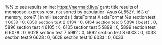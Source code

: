 %% to see results online: https://mermaid.live/
gantt
   	title results of mongoose-express-rest, not sorted by population. Asus GL552V, 16G of memory, corei7 ( in milliseconds ) 
    dateFormat X
    axisFormat %s
    section test 1
    6659   : 0, 6659
    section test 2
    6134   : 0, 6134
    section test 3
    5896 ( best )   : 0, 5896
    section test 4
    6105   : 0, 6105
    section test 5
    5899   : 0, 5899
    section test 6
    6028   : 0, 6028
    section test 7
    5992   : 0, 5992
    section test 8
    6033   : 0, 6033
    section test 9
    6628   : 0, 6628
    section test 10
    6033   : 0, 6033